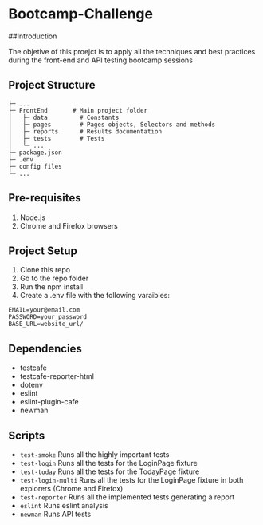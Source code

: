 # Bootcamp-Challenge

##Introduction 

The objetive of this proejct is to apply all the techniques and best practices during the front-end and API testing bootcamp sessions

## Project Structure
```
├─ ...
├─ FrontEnd       # Main project folder
│   ├─ data         # Constants
│   ├─ pages        # Pages objects, Selectors and methods
│   ├─ reports      # Results documentation
│   ├─ tests        # Tests
│   └─ ...
├─ package.json
├─ .env
├─ config files
└─ ...
```
## Pre-requisites
1. Node.js
2. Chrome and Firefox browsers

## Project Setup
1. Clone this repo
2. Go to the repo folder
3. Run the npm install
4. Create a .env file with the following varaibles:
```
EMAIL=your@email.com
PASSWORD=your_password
BASE_URL=website_url/
```
## Dependencies
* testcafe
* testcafe-reporter-html
* dotenv
* eslint
* eslint-plugin-cafe
* newman

## Scripts

* `test-smoke` Runs all the highly important tests
* `test-login` Runs all the tests for the LoginPage fixture
* `test-today` Runs all the tests for the TodayPage fixture
* `test-login-multi` Runs all the tests for the LoginPage fixture in both explorers (Chrome and Firefox)
* `test-reporter` Runs all the implemented tests generating a report
* `eslint` Runs eslint analysis
* `newman` Runs API tests
 
